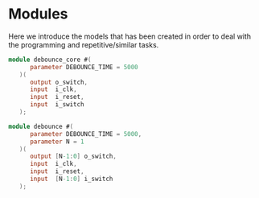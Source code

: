 # Modules

Here we introduce the models that has been created in order to deal with the programming and repetitive/similar tasks.



```verilog
module debounce_core #(
      parameter DEBOUNCE_TIME = 5000
   )(
      output o_switch,
      input  i_clk,
      input  i_reset,
      input  i_switch
   );
```


```verilog
module debounce #(
      parameter DEBOUNCE_TIME = 5000,
      parameter N = 1
   )(
      output [N-1:0] o_switch,
      input  i_clk,
      input  i_reset,
      input  [N-1:0] i_switch 
   );

```


